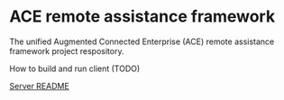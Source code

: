 ACE remote assistance framework
=================

The unified Augmented Connected Enterprise (ACE) remote assistance framework project respository.


How to build and run client (TODO)


[Server README](server/README.md)

